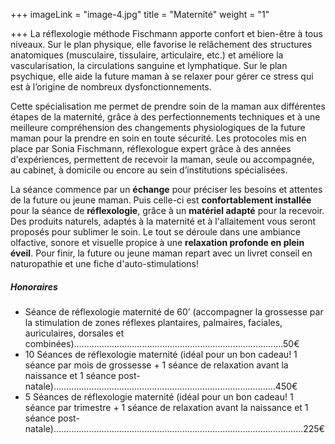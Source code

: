 +++
imageLink = "image-4.jpg"
title = "Maternité"
weight = "1"

+++
La réflexologie méthode Fischmann apporte confort et bien-être à tous niveaux. Sur le plan physique, elle favorise le relâchement des structures anatomiques (musculaire, tissulaire, articulaire, etc.) et améliore la vascularisation, la circulations sanguine et lymphatique. Sur le plan psychique, elle aide la future maman à se relaxer pour gérer ce stress qui est à l’origine de nombreux dysfonctionnements.

Cette spécialisation me permet de prendre soin de la maman aux différentes étapes de la maternité, grâce à des perfectionnements techniques et à une meilleure compréhension des changements physiologiques de la future maman pour la prendre en soin en toute sécurité. Les protocoles mis en place par Sonia Fischmann, réflexologue expert grâce à des années d'expériences, permettent de recevoir la maman, seule ou accompagnée, au cabinet, à domicile ou encore au sein d’institutions spécialisées.

La séance commence par un **échange** pour préciser les besoins et attentes de la future ou jeune maman. Puis celle-ci est **confortablement installée** pour la séance de **réflexologie**, grâce à un **matériel adapté** pour la recevoir. Des produits naturels, adaptés à la maternité et à l'allaitement vous seront proposés pour sublimer le soin. Le tout se déroule dans une ambiance olfactive, sonore et visuelle propice à une **relaxation profonde en plein éveil**. Pour finir, la future ou jeune maman repart avec un livret conseil en naturopathie et une fiche d'auto-stimulations!

##### Honoraires

* Séance de réflexologie maternité de 60’ (accompagner la grossesse par la stimulation de zones réflexes plantaires, palmaires, faciales, auriculaires, dorsales et combinées)...................................................................................50€
* 10 Séances de réflexologie maternité (idéal pour un bon cadeau! 1 séance par mois de grossesse + 1 séance de relaxation avant la naissance et 1 séance post-natale)........................................................................................450€
* 5 Séances de réflexologie maternité (idéal pour un bon cadeau! 1 séance par trimestre + 1 séance de relaxation avant la naissance et 1 séance post-natale)...................................................................................................225€